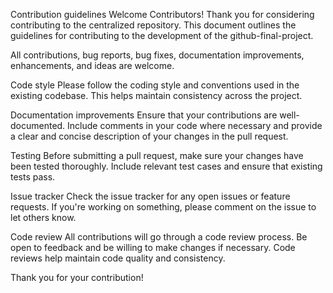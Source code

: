 Contribution guidelines
Welcome Contributors!
Thank you for considering contributing to the centralized repository. This document outlines the guidelines for contributing to the development of the github-final-project.

All contributions, bug reports, bug fixes, documentation improvements, enhancements, and ideas are welcome.

Code style
Please follow the coding style and conventions used in the existing codebase. This helps maintain consistency across the project.

Documentation improvements
Ensure that your contributions are well-documented. Include comments in your code where necessary and provide a clear and concise description of your changes in the pull request.

Testing
Before submitting a pull request, make sure your changes have been tested thoroughly. Include relevant test cases and ensure that existing tests pass.

Issue tracker
Check the issue tracker for any open issues or feature requests. If you're working on something, please comment on the issue to let others know.

Code review
All contributions will go through a code review process. Be open to feedback and be willing to make changes if necessary. Code reviews help maintain code quality and consistency.

Thank you for your contribution!
